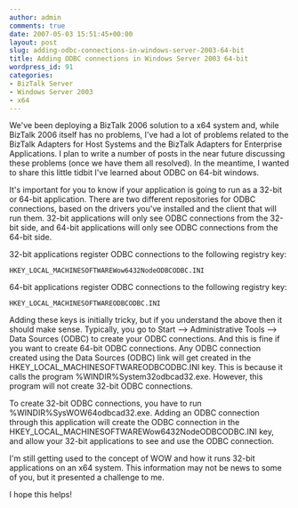 ```yaml
---
author: admin
comments: true
date: 2007-05-03 15:51:45+00:00
layout: post
slug: adding-odbc-connections-in-windows-server-2003-64-bit
title: Adding ODBC connections in Windows Server 2003 64-bit
wordpress_id: 91
categories:
- BizTalk Server
- Windows Server 2003
- x64
---
```


We've been deploying a BizTalk 2006 solution to a x64 system and, while BizTalk 2006 itself has no problems, I've had a lot of problems related to the BizTalk Adapters for Host Systems and the BizTalk Adapters for Enterprise Applications. I plan to write a number of posts in the near future discussing these problems (once we have them all resolved). In the meantime, I wanted to share this little tidbit I've learned about ODBC on 64-bit windows.

It's important for you to know if your application is going to run as a 32-bit or 64-bit application. There are two different repositories for ODBC connections, based on the drivers you've installed and the client that will run them. 32-bit applications will only see ODBC connections from the 32-bit side, and 64-bit applications will only see ODBC connections from the 64-bit side.

32-bit applications register ODBC connections to the following registry key:

	HKEY_LOCAL_MACHINESOFTWAREWow6432NodeODBCODBC.INI

64-bit applications register ODBC connections to the following registry key:

	HKEY_LOCAL_MACHINESOFTWAREODBCODBC.INI

Adding these keys is initially tricky, but if you understand the above then it should make sense. Typically, you go to Start --> Administrative Tools --> Data Sources (ODBC) to create your ODBC connections. And this is fine if you want to create 64-bit ODBC connections. Any ODBC connection created using the Data Sources (ODBC) link will get created in the HKEY_LOCAL_MACHINESOFTWAREODBCODBC.INI key. This is because it calls the program %WINDIR%System32odbcad32.exe. However, this program will not create 32-bit ODBC connections.

To create 32-bit ODBC connections, you have to run %WINDIR%SysWOW64odbcad32.exe. Adding an ODBC connection through this application will create the ODBC connection in the HKEY_LOCAL_MACHINESOFTWAREWow6432NodeODBCODBC.INI key, and allow your 32-bit applications to see and use the ODBC connection.

I'm still getting used to the concept of WOW and how it runs 32-bit applications on an x64 system. This information may not be news to some of you, but it presented a challenge to me.

I hope this helps!